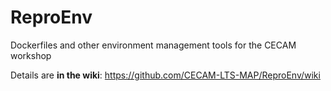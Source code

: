 # ReproEnv
Dockerfiles and other environment management tools for the CECAM workshop

Details are **in the wiki**: https://github.com/CECAM-LTS-MAP/ReproEnv/wiki
